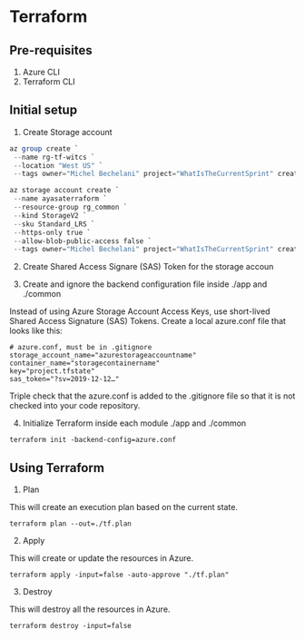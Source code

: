 # Terraform

## Pre-requisites

1. Azure CLI
2. Terraform CLI

## Initial setup

1. Create Storage account

``` powershell
az group create `
 --name rg-tf-witcs `
 --location "West US" `
 --tags owner="Michel Bechelani" project="WhatIsTheCurrentSprint" created_date="2021-06-22"

az storage account create `
 --name ayasaterraform `
 --resource-group rg_common `
 --kind StorageV2 `
 --sku Standard_LRS `
 --https-only true `
 --allow-blob-public-access false `
 --tags owner="Michel Bechelani" project="WhatIsTheCurrentSprint" created_date="2021-06-22"
```

2. Create Shared Access Signare (SAS) Token for the storage accoun

3. Create and ignore the backend configuration file inside ./app and ./common

Instead of using Azure Storage Account Access Keys, use short-lived Shared Access Signature (SAS) Tokens. Create a local azure.conf file that looks like this:

```
# azure.conf, must be in .gitignore
storage_account_name="azurestorageaccountname"
container_name="storagecontainername"
key="project.tfstate"
sas_token="?sv=2019-12-12…"
```

Triple check that the azure.conf is added to the .gitignore file so that it is not checked into your code repository.

4. Initialize Terraform inside each module ./app and ./common

```
terraform init -backend-config=azure.conf
```

## Using Terraform

1. Plan

This will create an execution plan based on the current state.

```
terraform plan --out=./tf.plan
```

2. Apply

This will create or update the resources in Azure.

```
terraform apply -input=false -auto-approve "./tf.plan"
```

3. Destroy

This will destroy all the resources in Azure.

```
terraform destroy -input=false
```
